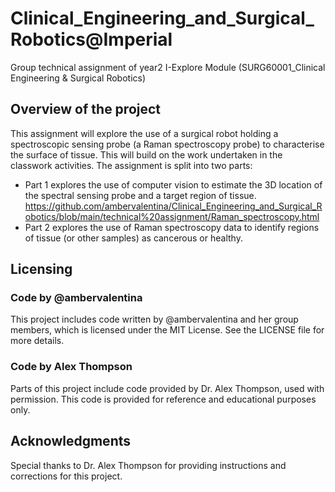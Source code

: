 # Clinical_Engineering_and_Surgical_Robotics@Imperial

Group technical assignment of year2 I-Explore Module (SURG60001_Clinical Engineering &amp; Surgical Robotics) 

## Overview of the project

This assignment will explore the use of a surgical robot holding a spectroscopic sensing probe (a Raman spectroscopy probe) to characterise the surface of tissue. This will build on the work undertaken in the classwork activities.
The assignment is split into two parts:
- Part 1 explores the use of computer vision to estimate the 3D location of the spectral sensing probe and a target region of tissue. https://github.com/ambervalentina/Clinical_Engineering_and_Surgical_Robotics/blob/main/technical%20assignment/Raman_spectroscopy.html
- Part 2 explores the use of Raman spectroscopy data to identify regions of tissue (or other samples) as cancerous or healthy.


## Licensing

### Code by @ambervalentina
This project includes code written by @ambervalentina and her group members, which is licensed under the MIT License. See the LICENSE file for more details.

### Code by Alex Thompson
Parts of this project include code provided by Dr. Alex Thompson, used with permission. This code is provided for reference and educational purposes only. 

## Acknowledgments
Special thanks to Dr. Alex Thompson for providing instructions and corrections for this project.
